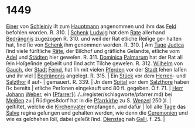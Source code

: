 # 1449

[Einer](../../register/worte/einer.md) von [Schleiniy](../../register/orte/schleiniy.md) iſt zum [Hauptmann](../../register/worte/hauptmann.md) angenommen
und ihm das [Feld](../../register/worte/feld.md) befohlen worden. R. 310.
| [Schenk](../../register/orte/schenk.md) [Ludwig](../../register/worte/ludwig.md) hat dem [Rate](../../register/worte/rate.md) allerhand [Bedrängnis](../../register/worte/bedrängnis.md)
zugezogen R. 310. und weil der Rat etliche Reiſige ge-
halten hat, ſind ſie von [Schenk](../../register/orte/schenk.md) ihm genommen worden.
R. 310. |
Am [Tage](../../register/worte/tage.md) [Judica](../../register/worte/judica.md) ſind viele fürſtliche [Räte](../../register/worte/räte.md), der Biſchof
und gräfliche Geſandte, etliche vom [Adel](../../register/worte/adel.md) und [Städten](../../register/worte/städten.md)
hier geweſen. R. 311.
[Dominica](../../register/worte/dominica.md) [Palmarum](../../register/worte/palmarum.md) hat der Rat all ſein Hoſgeſinde
geſpeiſt und ſind acht Tiſche geweſen. R. 312.
[Wilhelm](../../register/worte/wilhelm.md) von [Gauch](../../register/orte/gauch.md), der [Stadt](../../register/worte/stadt.md) [Feind](../../register/orte/feind.md), hat ſih mit
vielen [Pferden](../../register/worte/pferden.md) vor der [Stadt](../../register/worte/stadt.md) ſehen laſſen und ihr viel |
[Bedrängnis](../../register/worte/bedrängnis.md) angelegt. R. 315. |
Ein [Stück](../../register/worte/stück.md) vor dem [Herren](../../register/worte/herren.md)- und [Salzthor](../../register/worte/salzthor.md) iſ auf- |
gemauert. R. 339. |
Jn dem [Spital](../../register/worte/spital.md) vor dem [Salzthore](../../register/worte/salzthore.md) haben ſi< bereits |
etliche Perſonen eingekauft und 80 fl. gegeben. Ô f. 71. |
[Herr](../../register/worte/herr.md) [Johann](../../register/worte/johann.md) [Weber](../../register/worte/weber.md), ein [[Pfarrer](../../register/worte/pfarrer.md)](../../register/schlagworte/pfarrer.md) bei [Meißen](../../register/orte/meißen.md) zu |
Rüdiges8dorf hat in die [Pfarrkirhe](../../register/worte/pfarrkirhe.md) zu S. [Wenzel](../../register/worte/wenzel.md) 250 }l. |
geſtiſtet, welche die [Kirchenväter](../../register/worte/kirchenväter.md) empfangen, und dafür |
ſoll alle [Tage](../../register/worte/tage.md) das [Salve](../../register/worte/salve.md) regina geſungen und gehalten
werden, wie denn die [Ceremonien](../../register/worte/ceremonien.md) und wie es geſchehen
ſoll, dabei geſeßt ſind. [Dienstag](../../register/worte/dienstag.md) nah [Galli](../../register/worte/galli.md). f. 25. |
